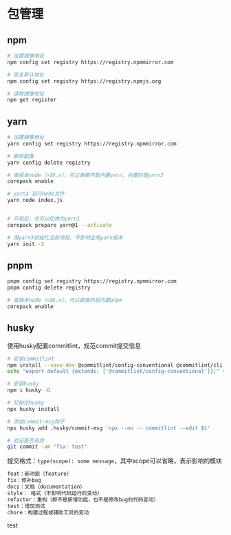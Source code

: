# 包管理

## npm

```sh
# 设置镜像地址
npm config set registry https://registry.npmmirror.com

# 恢复默认地址
npm config set registry https://registry.npmjs.org

# 读取镜像地址
npm get register
```

## yarn

```sh
# 设置镜像地址
yarn config set registry https://registry.npmmirror.com

# 删除配置
yarn config delete registry

# 高版本node（>16.x），可以直接开启内置yarn，内置的是yarn3
corepack enable

# yarn3 运行node文件
yarn node index.js


# 开启后，也可以切换为yarn1
corepack prepare yarn@1 --activate

# 用yarn3初始化当前项目，不影响全局yarn版本
yarn init -2
```

## pnpm

```sh
pnpm config set registry https://registry.npmmirror.com
pnpm config delete registry

# 高版本node（>16.x），可以直接开启内置pnpm
corepack enable
```

## husky

使用husky配置commitlint，规范commit提交信息

```sh
# 安装commitlint
npm install --save-dev @commitlint/config-conventional @commitlint/cli
echo "export default {extends: ['@commitlint/config-conventional']};" > commitlint.config.js

# 安装husky
npm i husky -D

# 初始化husky
npx husky install

# 添加commit-msg钩子
npx husky add .husky/commit-msg 'npx --no -- commitlint --edit $1'

# 验证是否有效
git commit -am "fix: test"
```

提交格式：`type(scope): some message`，其中scope可以省略，表示影响的模块

```sh
feat：新功能（feature）
fix：修补bug
docs：文档（documentation）
style： 格式（不影响代码运行的变动）
refactor：重构（即不是新增功能，也不是修改bug的代码变动）
test：增加测试
chore：构建过程或辅助工具的变动
```

test